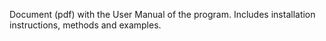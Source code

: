 Document (pdf) with the User Manual of the program. Includes installation instructions, methods and examples.
